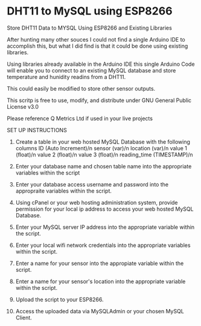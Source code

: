 # DHT11 to MySQL using ESP8266
Store DHT11 Data to MYSQL Using ESP8266 and Existing Libraries

After hunting many other souces I could not find a single Arduino IDE to accomplish this, but what I did find is that it could be done using existing libraries.

Using libraries already available in the Arduino IDE this single Arduino Code will enable you to connect to an existing MySQL database and store temperature and hunidity readins from a DHT11.

This could easily be modified to store other sensor outputs.



This scritp is free to use, modify, and distribute under GNU General Public License v3.0

Please reference Q Metrics Ltd if used in your live projects


SET UP INSTRUCTIONS

1.  Create a table in your web hosted MySQL Database with the following columns
    ID (Auto Increment)/n
    sensor (var)/n
    location (var)/n
    value 1 (float)/n
    value 2 (float)/n
    value 3 (float)/n
    reading_time (TIMESTAMP)/n

  2.  Enter your database name and chosen table name into the appropriate variables within the script

  3.  Enter your database access username and password into the appropraite variables within the script.

  4.  Using cPanel or your web hosting administration system, provide permission for your local ip address to access your web hosted MySQL Database.

  5.  Enter your MySQL server IP address into the appropriate variable within the script.

  6.  Enter your local wifi network credentials into the appropriate variables within the script.

  7.  Enter a name for your sensor into the appropiate variable within the script.

  8.  Enter a name for your sensor's location into the appropriate variable within the script.

  9.  Upload the script to your ESP8266.

  10. Access the uploaded data via MySQLAdmin or your chosen MySQL Client.

